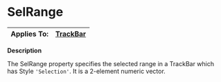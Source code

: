 




<h1 class="heading"><span class="name">SelRange</span></h1>

| Applies To: | [TrackBar](./trackbar.md) |
| --- | ---  |


**Description**


The SelRange property specifies the selected range in a TrackBar which has Style `'Selection'`. It is a 2-element numeric vector.



